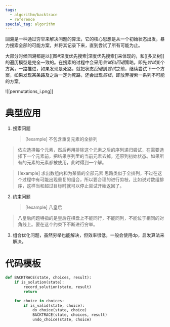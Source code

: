 ```yaml
---
tags:
  - algorithm/backtrace
  - reference
special_tag: algorithm
---
```

回溯是一种通过穷举来解决问题的算法，它的核心思想是从一个初始状态出发，暴力搜索全部的可能方案，并将其记录下来，直到尝试了所有可能为止。

大部分时候回溯都是以[[图#深度优先搜索|深度优先搜索]]来体现的，和[[多叉树]]的遍历模型是完全一致的。在搜索的过程中会采用*尝试*和*回退*策略，即先*尝试*某个方案，一路推进，如果发现是死路，就把状态*回退*到*尝试*之前，继续尝试下一个方案，如果发现某条路及之后一定为死路，还会出现*剪枝*，即放弃搜索一系列不可能的方案。

![[permutations_i.png]]

# 典型应用

1. 搜索问题
   > [!example] 不包含重复元素的全排列
> 依次选择每个元素，然后再用排除这个元素之后的序列递归尝试，在需要选择下一个元素前，把结果序列里的当前元素去掉，还原到初始状态。如果所有的元素的元素都被使用，此时得到一个解。

   > [!example] 求出数组内和为某值的全部元素
> 思路类似于全排列，不过在这个过程中有可能出现重复的组合，所以要合理的进行剪枝，比如说对数组排序，这样当和超过目标时就可以停止尝试开始返回了。
2. 约束问题
   > [!example] 八皇后
 > 八皇后问题特指的是皇后在棋盘上不能同行，不能同列，不能位于相同的对角线上。要在这个约束下不断进行穷举。

3. 组合优化问题，虽然穷举也能解决，但效率很低，一般会使用dp，启发算法来解决。

# 代码模板

```python
def BACKTRACE(state, choices, result):
	if is_solution(state):
		record_solution(state, result)
		return

	for choice in choices:
		if is_valid(state, choice):
			do_choice(state, choice)
			BACKTRACE(state, choices, result)
			undo_choice(state, choice)
```